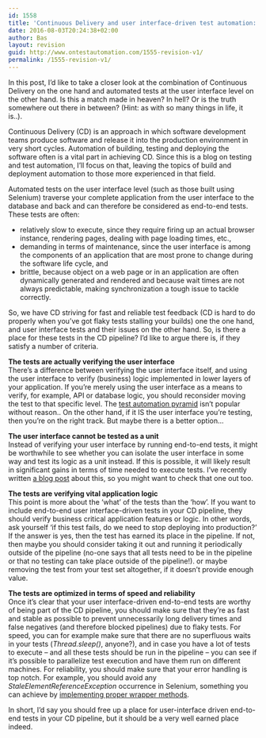 ```yaml
---
id: 1558
title: 'Continuous Delivery and user interface-driven test automation: does that compute?'
date: 2016-08-03T20:24:38+02:00
author: Bas
layout: revision
guid: http://www.ontestautomation.com/1555-revision-v1/
permalink: /1555-revision-v1/
---
```

In this post, I&#8217;d like to take a closer look at the combination of Continuous Delivery on the one hand and automated tests at the user interface level on the other hand. Is this a match made in heaven? In hell? Or is the truth somewhere out there in between? (Hint: as with so many things in life, it is..).

Continuous Delivery (CD) is an approach in which software development teams produce software and release it into the production environment in very short cycles. Automation of building, testing and deploying the software often is a vital part in achieving CD. Since this is a blog on testing and test automation, I&#8217;ll focus on that, leaving the topics of build and deployment automation to those more experienced in that field.

Automated tests on the user interface level (such as those built using Selenium) traverse your complete application from the user interface to the database and back and can therefore be considered as end-to-end tests. These tests are often:

  * relatively slow to execute, since they require firing up an actual browser instance, rendering pages, dealing with page loading times, etc.,
  * demanding in terms of maintenance, since the user interface is among the components of an application that are most prone to change during the software life cycle, and
  * brittle, because object on a web page or in an application are often dynamically generated and rendered and because wait times are not always predictable, making synchronization a tough issue to tackle correctly.

So, we have CD striving for fast and reliable test feedback (CD is hard to do properly when you&#8217;ve got flaky tests stalling your builds) one the one hand, and user interface tests and their issues on the other hand. So, is there a place for these tests in the CD pipeline? I&#8217;d like to argue there is, if they satisfy a number of criteria.

**The tests are actually verifying the user interface**  
There&#8217;s a difference between verifying the user interface itself, and using the user interface to verify (business) logic implemented in lower layers of your application. If you&#8217;re merely using the user interface as a means to verify, for example, API or database logic, you should reconsider moving the test to that specific level. The <a href="http://martinfowler.com/bliki/TestPyramid.html" target="_blank">test automation pyramid</a> isn&#8217;t popular without reason.. On the other hand, if it IS the user interface you&#8217;re testing, then you&#8217;re on the right track. But maybe there is a better option&#8230;

**The user interface cannot be tested as a unit**  
Instead of verifying your user interface by running end-to-end tests, it might be worthwhile to see whether you can isolate the user interface in some way and test its logic as a unit instead. If this is possible, it will likely result in significant gains in terms of time needed to execute tests. I&#8217;ve recently written <a href="http://www.ontestautomation.com/an-approach-to-test-your-user-interface-more-efficiently/" target="_blank">a blog post</a> about this, so you might want to check that one out too.

**The tests are verifying vital application logic**  
This point is more about the &#8216;what&#8217; of the tests than the &#8216;how&#8217;. If you want to include end-to-end user interface-driven tests in your CD pipeline, they should verify business critical application features or logic. In other words, ask yourself &#8216;if this test fails, do we need to stop deploying into production?&#8217; If the answer is yes, then the test has earned its place in the pipeline. If not, then maybe you should consider taking it out and running it periodically outside of the pipeline (no-one says that all tests need to be in the pipeline or that no testing can take place outside of the pipeline!). or maybe removing the test from your test set altogether, if it doesn&#8217;t provide enough value.

**The tests are optimized in terms of speed and reliability**  
Once it&#8217;s clear that your user interface-driven end-to-end tests are worthy of being part of the CD pipeline, you should make sure that they&#8217;re as fast and stable as possible to prevent unnecessarily long delivery times and false negatives (and therefore blocked pipelines) due to flaky tests. For speed, you can for example make sure that there are no superfluous waits in your tests (_Thread.sleep()_, anyone?), and in case you have a lot of tests to execute &#8211; and all these tests should be run in the pipeline &#8211; you can see if it&#8217;s possible to parallelize test execution and have them run on different machines. For reliability, you should make sure that your error handling is top notch. For example, you should avoid any _StaleElementReferenceException_ occurrence in Selenium, something you can achieve by <a href="http://www.ontestautomation.com/using-wrapper-methods-for-better-error-handling-in-selenium/" target="_blank">implementing proper wrapper methods</a>.

In short, I&#8217;d say you should free up a place for user-interface driven end-to-end tests in your CD pipeline, but it should be a very well earned place indeed.